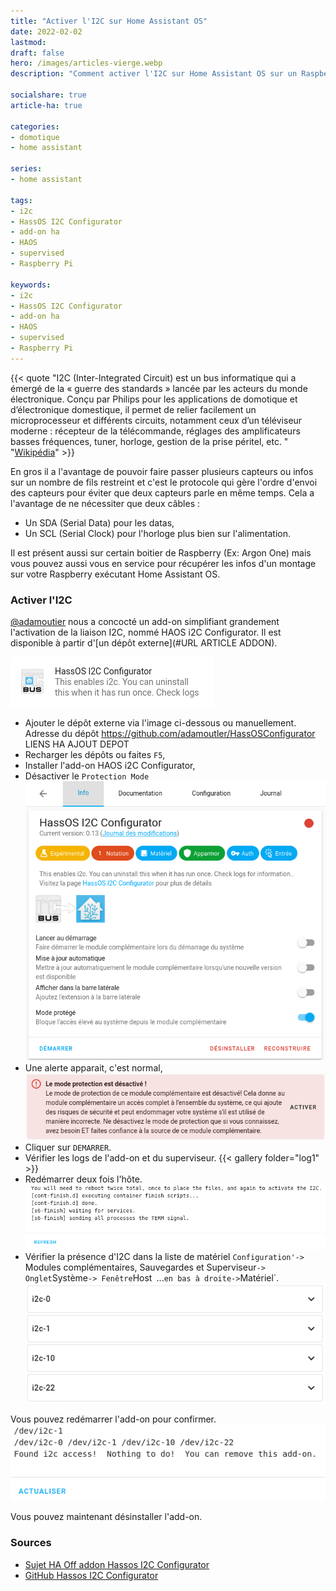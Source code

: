 ```yaml
---
title: "Activer l'I2C sur Home Assistant OS"
date: 2022-02-02
lastmod: 
draft: false
hero: /images/articles-vierge.webp
description: "Comment activer l'I2C sur Home Assistant OS sur un Raspberry Pi via l'add-on HAOS I2C Configurator de Adamoutier"

socialshare: true
article-ha: true

categories:
- domotique
- home assistant

series:
- home assistant
  
tags:
- i2c
- HassOS I2C Configurator
- add-on ha
- HAOS
- supervised
- Raspberry Pi

keywords:
- i2c
- HassOS I2C Configurator
- add-on ha
- HAOS
- supervised
- Raspberry Pi
---
```


{{< quote "I2C (Inter-Integrated Circuit) est un bus informatique qui a émergé de la « guerre des standards » lancée par les acteurs du monde électronique. Conçu par Philips pour les applications de domotique et d’électronique domestique, il permet de relier facilement un microprocesseur et différents circuits, notamment ceux d’un téléviseur moderne : récepteur de la télécommande, réglages des amplificateurs basses fréquences, tuner, horloge, gestion de la prise péritel, etc. " "[Wikipédia](https://fr.wikipedia.org/wiki/I2C)" >}}

En gros il a l'avantage de pouvoir faire passer plusieurs capteurs ou infos sur un nombre de fils restreint et c'est le protocole qui gère l'ordre d'envoi des capteurs pour éviter que deux capteurs parle en même temps. Cela a l'avantage de ne nécessiter que deux câbles :
* Un SDA (Serial Data) pour les datas,
* Un SCL (Serial Clock) pour l'horloge plus bien sur l'alimentation.

Il est présent aussi sur certain boitier de Raspberry (Ex: Argon One) mais vous pouvez aussi vous en service pour récupérer les infos d'un montage sur votre Raspberry exécutant Home Assistant OS.


### Activer l'I2C
[@adamoutier](https://community.home-assistant.io/u/adamoutler) nous a concocté un add-on simplifiant grandement l'activation de la liaison I2C, nommé HAOS i2C Configurator. Il est disponible à partir d'[un dépôt externe](#URL ARTICLE ADDON).

![Add-on HAOS i2C Configurator](img/addon_haos_i2c_configurator.png)

* Ajouter le dépôt externe via l'image ci-dessous ou manuellement. Adresse du dépôt https://github.com/adamoutler/HassOSConfigurator
LIENS HA AJOUT DEPOT
* Recharger les dépôts ou faites `F5`,
* Installer l'add-on HAOS i2C Configurator,
* Désactiver le `Protection Mode`
![I2C Configurator](img/haos_i2c_confgurator_parametre.png)
* Une alerte apparait, c'est normal,
![Alerte Protection Mode](img/mode_protection_alerte.png)
* Cliquer sur `DEMARRER`.
* Vérifier les logs de l'add-on et du superviseur.
{{< gallery folder="log1" >}}
* Redémarrer deux fois l'hôte.
![Log de l'add-on après](img/log_addon_apres_redemarrage.png)
* Vérifier la présence d'I2C dans la liste de matériel `Configuration'-> `Modules complémentaires, Sauvegardes et Superviseur` -> Onglet `Système` -> Fenêtre `Host` `...` en bas à droite-> `Matériel`.
![Présence I2C dans la liste des matériels](img/liste_materiel_i2c.png)

Vous pouvez redémarrer l'add-on pour confirmer.
![Confirmer via l'add-on](img/log_relance_addon_i2c_configurator.png)

Vous pouvez maintenant désinstaller l'add-on.

### Sources
* [Sujet HA Off addon Hassos I2C Configurator](https://community.home-assistant.io/t/add-on-hassos-i2c-configurator/264167)
* [GitHub Hassos I2C Configurator](https://github.com/adamoutler/HassOSConfigurator)